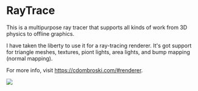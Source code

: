 # RayTrace
This is a multipurpose ray tracer that supports all kinds of work from 3D physics to offline graphics.

I have taken the liberty to use it for a ray-tracing renderer. It's got support for triangle meshes, textures, piont lights, area lights, and bump mapping (normal mapping).

For more info, visit https://cdombroski.com/#renderer.

![](https://cdombroski.com/img/renderer/cornell-box_denoise.png)
